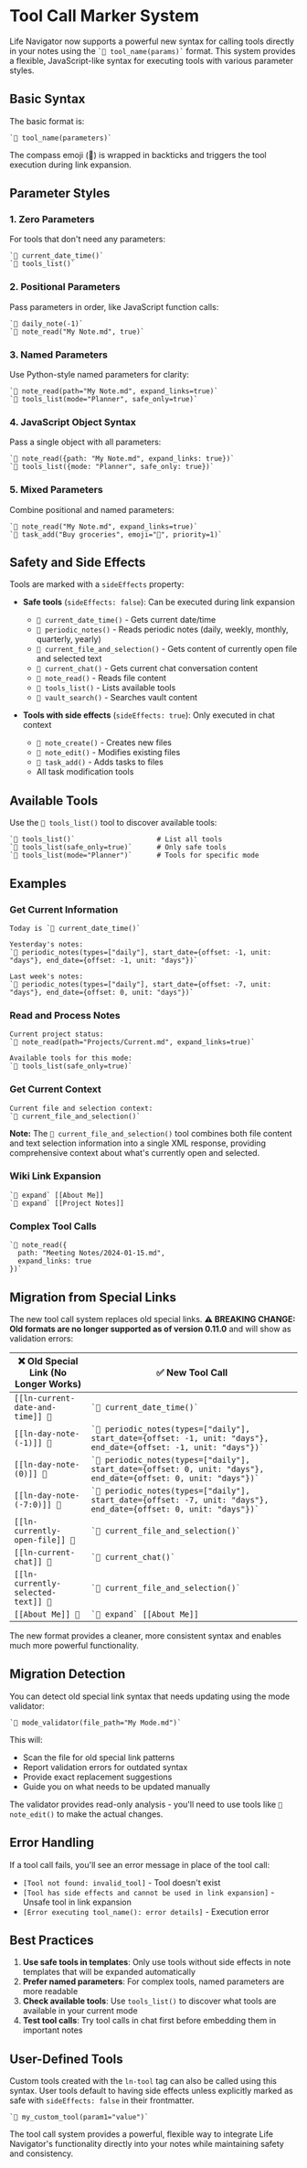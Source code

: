 # Tool Call Marker System

Life Navigator now supports a powerful new syntax for calling tools directly in your notes using the `` `🧭 tool_name(params)` `` format. This system provides a flexible, JavaScript-like syntax for executing tools with various parameter styles.

## Basic Syntax

The basic format is:
```
`🧭 tool_name(parameters)`
```

The compass emoji (🧭) is wrapped in backticks and triggers the tool execution during link expansion.

## Parameter Styles

### 1. Zero Parameters
For tools that don't need any parameters:
```
`🧭 current_date_time()`
`🧭 tools_list()`
```

### 2. Positional Parameters
Pass parameters in order, like JavaScript function calls:
```
`🧭 daily_note(-1)`
`🧭 note_read("My Note.md", true)`
```

### 3. Named Parameters
Use Python-style named parameters for clarity:
```
`🧭 note_read(path="My Note.md", expand_links=true)`
`🧭 tools_list(mode="Planner", safe_only=true)`
```

### 4. JavaScript Object Syntax
Pass a single object with all parameters:
```
`🧭 note_read({path: "My Note.md", expand_links: true})`
`🧭 tools_list({mode: "Planner", safe_only: true})`
```

### 5. Mixed Parameters
Combine positional and named parameters:
```
`🧭 note_read("My Note.md", expand_links=true)`
`🧭 task_add("Buy groceries", emoji="🛒", priority=1)`
```

## Safety and Side Effects

Tools are marked with a `sideEffects` property:

- **Safe tools** (`sideEffects: false`): Can be executed during link expansion
  - `🧭 current_date_time()` - Gets current date/time
  - `🧭 periodic_notes()` - Reads periodic notes (daily, weekly, monthly, quarterly, yearly)
  - `🧭 current_file_and_selection()` - Gets content of currently open file and selected text
  - `🧭 current_chat()` - Gets current chat conversation content
  - `🧭 note_read()` - Reads file content
  - `🧭 tools_list()` - Lists available tools
  - `🧭 vault_search()` - Searches vault content

- **Tools with side effects** (`sideEffects: true`): Only executed in chat context
  - `🧭 note_create()` - Creates new files
  - `🧭 note_edit()` - Modifies existing files
  - `🧭 task_add()` - Adds tasks to files
  - All task modification tools

## Available Tools

Use the `🧭 tools_list()` tool to discover available tools:

```
`🧭 tools_list()`                    # List all tools
`🧭 tools_list(safe_only=true)`      # Only safe tools
`🧭 tools_list(mode="Planner")`      # Tools for specific mode
```

## Examples

### Get Current Information
```
Today is `🧭 current_date_time()`

Yesterday's notes:
`🧭 periodic_notes(types=["daily"], start_date={offset: -1, unit: "days"}, end_date={offset: -1, unit: "days"})`

Last week's notes:
`🧭 periodic_notes(types=["daily"], start_date={offset: -7, unit: "days"}, end_date={offset: 0, unit: "days"})`
```

### Read and Process Notes
```
Current project status:
`🧭 note_read(path="Projects/Current.md", expand_links=true)`

Available tools for this mode:
`🧭 tools_list(safe_only=true)`
```

### Get Current Context
```
Current file and selection context:
`🧭 current_file_and_selection()`
```

**Note:** The `🧭 current_file_and_selection()` tool combines both file content and text selection information into a single XML response, providing comprehensive context about what's currently open and selected.

### Wiki Link Expansion
```
`🧭 expand` [[About Me]]
`🧭 expand` [[Project Notes]]
```

### Complex Tool Calls
```
`🧭 note_read({
  path: "Meeting Notes/2024-01-15.md",
  expand_links: true
})`
```

## Migration from Special Links

The new tool call system replaces old special links. **⚠️ BREAKING CHANGE: Old formats are no longer supported as of version 0.11.0** and will show as validation errors:

| ❌ Old Special Link (No Longer Works) | ✅ New Tool Call |
|---------------------------------------|------------------|
| `[[ln-current-date-and-time]] 🧭` | `` `🧭 current_date_time()` `` |
| `[[ln-day-note-(-1)]] 🧭` | `` `🧭 periodic_notes(types=["daily"], start_date={offset: -1, unit: "days"}, end_date={offset: -1, unit: "days"})` `` |
| `[[ln-day-note-(0)]] 🧭` | `` `🧭 periodic_notes(types=["daily"], start_date={offset: 0, unit: "days"}, end_date={offset: 0, unit: "days"})` `` |
| `[[ln-day-note-(-7:0)]] 🧭` | `` `🧭 periodic_notes(types=["daily"], start_date={offset: -7, unit: "days"}, end_date={offset: 0, unit: "days"})` `` |
| `[[ln-currently-open-file]] 🧭` | `` `🧭 current_file_and_selection()` `` |
| `[[ln-current-chat]] 🧭` | `` `🧭 current_chat()` `` |
| `[[ln-currently-selected-text]] 🧭` | `` `🧭 current_file_and_selection()` `` |
| `[[About Me]] 🧭` | `` `🧭 expand` [[About Me]] `` |

The new format provides a cleaner, more consistent syntax and enables much more powerful functionality.

## Migration Detection

You can detect old special link syntax that needs updating using the mode validator:

```
`🧭 mode_validator(file_path="My Mode.md")`
```

This will:
- Scan the file for old special link patterns
- Report validation errors for outdated syntax
- Provide exact replacement suggestions
- Guide you on what needs to be updated manually

The validator provides read-only analysis - you'll need to use tools like `🧭 note_edit()` to make the actual changes.

## Error Handling

If a tool call fails, you'll see an error message in place of the tool call:
- `[Tool not found: invalid_tool]` - Tool doesn't exist
- `[Tool has side effects and cannot be used in link expansion]` - Unsafe tool in link expansion
- `[Error executing tool_name(): error details]` - Execution error

## Best Practices

1. **Use safe tools in templates**: Only use tools without side effects in note templates that will be expanded automatically
2. **Prefer named parameters**: For complex tools, named parameters are more readable
3. **Check available tools**: Use `tools_list()` to discover what tools are available in your current mode
4. **Test tool calls**: Try tool calls in chat first before embedding them in important notes

## User-Defined Tools

Custom tools created with the `ln-tool` tag can also be called using this syntax. User tools default to having side effects unless explicitly marked as safe with `sideEffects: false` in their frontmatter.

```
`🧭 my_custom_tool(param1="value")`
```

The tool call system provides a powerful, flexible way to integrate Life Navigator's functionality directly into your notes while maintaining safety and consistency. 